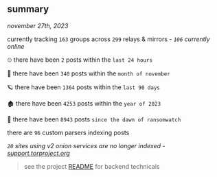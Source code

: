 
## summary
_november 27th, 2023_

currently tracking `163` groups across `299` relays & mirrors - _`106` currently online_

⏲ there have been `2` posts within the `last 24 hours`

🦈 there have been `340` posts within the `month of november`

🪐 there have been `1364` posts within the `last 90 days`

🏚 there have been `4253` posts within the `year of 2023`

🦕 there have been `8943` posts `since the dawn of ransomwatch`

there are `96` custom parsers indexing posts

_`20` sites using v2 onion services are no longer indexed - [support.torproject.org](https://support.torproject.org/onionservices/v2-deprecation/)_

> see the project [README](https://github.com/joshhighet/ransomwatch#ransomwatch--) for backend technicals
